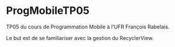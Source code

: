 # ProgMobileTP05
TP05 du cours de Programmation Mobile à l'UFR François Rabelais.

Le but est de se familiariser avec la gestion du RecyclerView.

